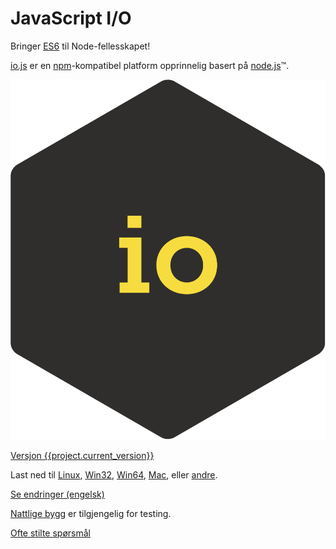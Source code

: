 # JavaScript I/O

Bringer [ES6](es6.html) til Node-fellesskapet!

[io.js](https://iojs.org)  er en [npm](https://www.npmjs.com)-kompatibel
platform opprinnelig basert på [node.js](https://nodejs.org/)&#8482;.

[![io.js](/images/1.0.0.png)](https://iojs.org/dist/v{{project.current_version}}/)

[Versjon {{project.current_version}}](https://iojs.org/dist/v{{project.current_version}}/)

Last ned til
[Linux](https://iojs.org/dist/v{{project.current_version}}/iojs-v{{project.current_version}}-linux-x64.tar.xz),
[Win32](https://iojs.org/dist/v{{project.current_version}}/iojs-v{{project.current_version}}-x86.msi),
[Win64](https://iojs.org/dist/v{{project.current_version}}/iojs-v{{project.current_version}}-x64.msi),
[Mac](https://iojs.org/dist/v{{project.current_version}}/iojs-v{{project.current_version}}.pkg), eller
[andre](https://iojs.org/dist/v{{project.current_version}}/).

[Se endringer (engelsk)](https://github.com/nodejs/io.js/blob/v1.x/CHANGELOG.md)

[Nattlige bygg](https://iojs.org/download/nightly/) er tilgjengelig for testing.

[Ofte stilte spørsmål](faq.html)


